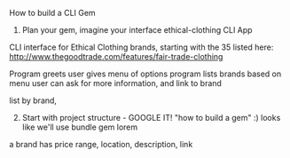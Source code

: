 How to build a CLI Gem

1. Plan your gem, imagine your interface
  ethical-clothing CLI App

  CLI interface for Ethical Clothing brands, starting with the 35 listed here:
  http://www.thegoodtrade.com/features/fair-trade-clothing

  Program greets user
  gives menu of options
  program lists brands based on menu
  user can ask for more information, and link to brand

  list by brand,

2. Start with project structure - GOOGLE IT!
  "how to build a gem" :)
  looks like we'll use bundle gem lorem


a brand has
 price range, location, description, link
